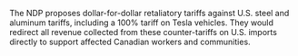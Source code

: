 The NDP proposes dollar-for-dollar retaliatory tariffs against U.S. steel and aluminum tariffs, including a 100% tariff on Tesla vehicles. They would redirect all revenue collected from these counter-tariffs on U.S. imports directly to support affected Canadian workers and communities.
